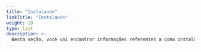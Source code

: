```yaml
---
title: "Instalando"
linkTitle: "Instalando"
weight: 10
type: list
description: >-
  Nesta seção, você vai encontrar informações referentes a como instalar as aplicações web em seu ambiente.
---
```

